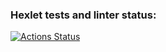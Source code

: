 ### Hexlet tests and linter status:
[![Actions Status](https://github.com/QED-tech/frontend-project-46/workflows/hexlet-check/badge.svg)](https://github.com/QED-tech/frontend-project-46/actions)